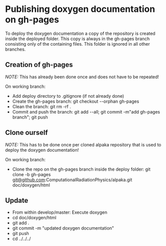 Publishing doxygen documentation on gh-pages
============================================

To deploy the doxygen documentation a copy of the repository is created inside the deployed folder.
This copy is always in the gh-pages branch consisting only of the containing files.
This folder is ignored in all other branches.

Creation of gh-pages
--------------------

*NOTE:* This has already been done once and does not have to be repeated!

On working branch:
- Add deploy directory to .gitignore (if not already done)
- Create the gh-pages branch: git checkout --orphan gh-pages
- Clean the branch: git rm -rf .
- Commit and push the branch: git add --all; git commit -m"add gh-pages branch"; git push

Clone ourself
-------------

*NOTE:* This has to be done once per cloned alpaka repository that is used to deploy the doxygen documentation!

On working branch:
- Clone the repo on the gh-pages branch inside the deploy folder: git clone -b gh-pages git@github.com:ComputationalRadiationPhysics/alpaka.git doc/doxygen/html

Update
------

- From within develop/master: Execute doxygen
- cd doc/doxygen/html
- git add .
- git commit -m "updated doxygen documentation"
- git push
- cd ../../../
